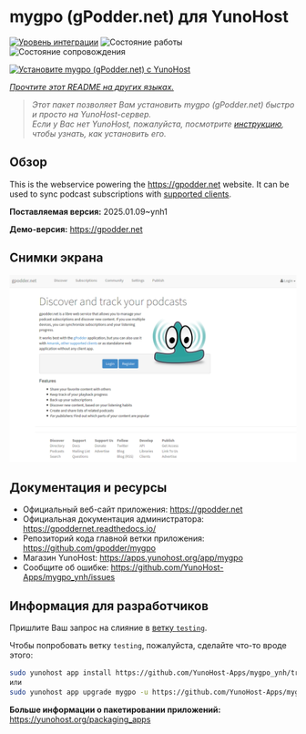 <!--
Важно: этот README был автоматически сгенерирован <https://github.com/YunoHost/apps/tree/master/tools/readme_generator>
Он НЕ ДОЛЖЕН редактироваться вручную.
-->

# mygpo (gPodder.net) для YunoHost

[![Уровень интеграции](https://apps.yunohost.org/badge/integration/mygpo)](https://ci-apps.yunohost.org/ci/apps/mygpo/)
![Состояние работы](https://apps.yunohost.org/badge/state/mygpo)
![Состояние сопровождения](https://apps.yunohost.org/badge/maintained/mygpo)

[![Установите mygpo (gPodder.net) с YunoHost](https://install-app.yunohost.org/install-with-yunohost.svg)](https://install-app.yunohost.org/?app=mygpo)

*[Прочтите этот README на других языках.](./ALL_README.md)*

> *Этот пакет позволяет Вам установить mygpo (gPodder.net) быстро и просто на YunoHost-сервер.*  
> *Если у Вас нет YunoHost, пожалуйста, посмотрите [инструкцию](https://yunohost.org/install), чтобы узнать, как установить его.*

## Обзор

This is the webservice powering the https://gpodder.net website. It can be used to sync podcast subscriptions with [supported clients](https://gpoddernet.readthedocs.io/en/latest/user/clients.html).


**Поставляемая версия:** 2025.01.09~ynh1

**Демо-версия:** <https://gpodder.net>

## Снимки экрана

![Снимок экрана mygpo (gPodder.net)](./doc/screenshots/screenshot1.png)

## Документация и ресурсы

- Официальный веб-сайт приложения: <https://gpodder.net>
- Официальная документация администратора: <https://gpoddernet.readthedocs.io/>
- Репозиторий кода главной ветки приложения: <https://github.com/gpodder/mygpo>
- Магазин YunoHost: <https://apps.yunohost.org/app/mygpo>
- Сообщите об ошибке: <https://github.com/YunoHost-Apps/mygpo_ynh/issues>

## Информация для разработчиков

Пришлите Ваш запрос на слияние в [ветку `testing`](https://github.com/YunoHost-Apps/mygpo_ynh/tree/testing).

Чтобы попробовать ветку `testing`, пожалуйста, сделайте что-то вроде этого:

```bash
sudo yunohost app install https://github.com/YunoHost-Apps/mygpo_ynh/tree/testing --debug
или
sudo yunohost app upgrade mygpo -u https://github.com/YunoHost-Apps/mygpo_ynh/tree/testing --debug
```

**Больше информации о пакетировании приложений:** <https://yunohost.org/packaging_apps>
